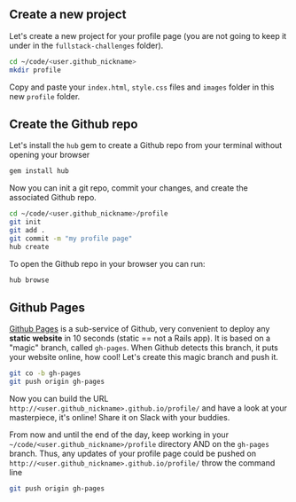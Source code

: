 ## Create a new project

Let's create a new project for your profile page (you are not going to keep it under in the `fullstack-challenges` folder).

```bash
cd ~/code/<user.github_nickname>
mkdir profile
```

Copy and paste your `index.html`, `style.css` files and `images` folder in this new `profile` folder.

## Create the Github repo

Let's install the `hub` gem to create a Github repo from your terminal without opening your browser

```bash
gem install hub
```

Now you can init a git repo, commit your changes, and create the associated Github repo.

```bash
cd ~/code/<user.github_nickname>/profile
git init
git add .
git commit -m "my profile page"
hub create
```

To open the Github repo in your browser you can run:

```bash
hub browse
```

## Github Pages

[Github Pages](https://pages.github.com/) is a sub-service of Github, very convenient to deploy any **static website** in 10 seconds (static == not a Rails app). It is based on a "magic" branch, called `gh-pages`. When Github detects this branch, it puts your website online, how cool! Let's create this magic branch and push it.

```bash
git co -b gh-pages
git push origin gh-pages
```

Now you can build the URL `http://<user.github_nickname>.github.io/profile/` and have a look at your masterpiece, it's online! Share it on Slack with your buddies.

From now and until the end of the day, keep working in your `~/code/<user.github_nickname>/profile` directory AND on the `gh-pages` branch. Thus, any updates of your profile page could be pushed on `http://<user.github_nickname>.github.io/profile/` throw the command line

```bash
git push origin gh-pages
```
